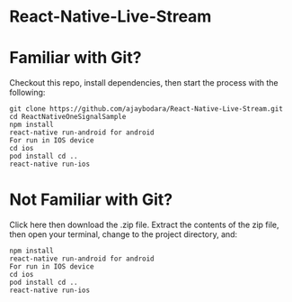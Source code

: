 # React-Native-Live-Stream

# Familiar with Git?
Checkout this repo, install dependencies, then start the process with the following:
```
git clone https://github.com/ajaybodara/React-Native-Live-Stream.git
cd ReactNativeOneSignalSample
npm install
react-native run-android for android
For run in IOS device
cd ios
pod install cd ..
react-native run-ios 
```
# Not Familiar with Git?
Click here then download the .zip file. Extract the contents of the zip file, then open your terminal, change to the project directory, and:
```
npm install
react-native run-android for android
For run in IOS device
cd ios
pod install cd ..
react-native run-ios 
```